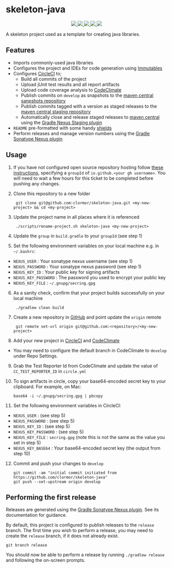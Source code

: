 # skeleton-java

<p align="center">
    <a href="https://circleci.com/gh/clormor/skeleton-java">
        <img src="https://img.shields.io/circleci/project/github/clormor/skeleton-java.svg?style=plastic" />
    </a>
    <a href="https://maven-badges.herokuapp.com/maven-central/io.github.clormor/skeleton-java">
        <img src="https://img.shields.io/maven-central/v/io.github.clormor/skeleton-java.svg?style=plastic" />
    </a>
    <a href="https://codeclimate.com/github/clormor/skeleton-java">
        <img src="https://img.shields.io/codeclimate/coverage/clormor/skeleton-java.svg?style=plastic" />
    </a>
    <a href="https://codeclimate.com/github/clormor/skeleton-java/issues">
        <img src="https://img.shields.io/codeclimate/maintainability/clormor/skeleton-java.svg?style=plastic" />
    </a>
    <a href="https://github.com/clormor/skeleton-java/commits">
        <img src="https://img.shields.io/github/last-commit/clormor/skeleton-java.svg?style=plastic" />
    </a>
</p>

A skeleton project used as a template for creating java libraries.

## Features

* Imports commonly-used java libraries
* Configures the project and IDEs for code generation using [Immutables](https://immutables.github.io/)
* Configures [CircleCI](https://circleci.com/) to;
  * Build all commits of the project
  * Upload jUnit test results and all report artifacts
  * Upload code coverage analysis to [CodeClimate](https://codeclimate.com)
  * Publish commits on `develop` as snapshots to the [maven central sanpshots repository](https://oss.sonatype.org/content/repositories/snapshots/)
  * Publish commits tagged with a version as staged releases to the [maven central staging repository](https://oss.sonatype.org/service/local/staging/deploy/maven2)
  * Automatically close and release staged releases to [maven central](https://oss.sonatype.org/service/local/staging/deploy/maven2) using the [Gradle Nexus Staging plugin](https://github.com/Codearte/gradle-nexus-staging-plugin)
* `README` pre-formatted with some handy [shields](https://shields.io)
* Perform releases and manage version numbers using the [Gradle Sonatype Nexus plugin](https://github.com/bmuschko/gradle-nexus-plugin)

## Usage

1. If you have not configured open source repository hosting follow [these instructions](https://central.sonatype.org/pages/ossrh-guide.html), specifying a `groupId` of `io.github.<your gh username>`. You will need to wait a few hours for this ticket to be completed before pushing any changes.
2. Clone this repository to a new folder

        git clone git@github.com:clormor/skeleton-java.git <my-new-project> && cd <my-project>

3. Update the project name in all places where it is referenced

        ./scripts/rename-project.sh skeleton-java <my-new-project>

4. Update the `group` in `build.gradle` to your `groupId` (see step 1)

5. Set the following environment variables on your local machine e.g. in `~/.bashrc`:
  * `NEXUS_USER` : Your sonatype nexus username (see step 1)
  * `NEXUS_PASSWORD` : Your sonatype nexus password (see step 1)
  * `NEXUS_KEY_ID` : Your public key for signing artifacts
  * `NEXUS_KEY_PASSWORD` : The password you used to encrypt your public key
  * `NEXUS_KEY_FILE` : `~/.gnupg/secring.gpg`

6. As a sanity check, confirm that your project builds successfully on your local machine

        ./gradlew clean build

7. Create a new repository in [GitHub](https://github.com) and point update the `origin` remote

        git remote set-url origin git@github.com:<repository>/<my-new-project>

8. Add your new project in [CircleCI](https://circleci.com/) and [CodeClimate](https://codeclimate.com)
  * You may need to configure the default branch in CodeClimate to `develop` under Repo Settings.

9. Grab the Test Reporter Id from CodeClimate and update the value of `CC_TEST_REPORTER_ID` in `circle.yml`

10. To sign artifacts in circle, copy your base64-encoded secret key to your clipboard. For example, on Mac:

        base64 -i ~/.gnupg/secring.gpg | pbcopy

11. Set the following environment variables in CircleCI:
  * `NEXUS_USER` : (see step 5)
  * `NEXUS_PASSWORD` : (see step 5)
  * `NEXUS_KEY_ID` : (see step 5)
  * `NEXUS_KEY_PASSWORD` : (see step 5)
  * `NEXUS_KEY_FILE` : `secring.gpg` (note this is not the same as the value you set in step 5)
  * `NEXUS_KEY_BASE64` : Your base64-encoded secret key (the output from step 10)

12. Commit and push your changes to `develop`

        git commit -am "initial commit initiated from https://github.com/clormor/skeleton-java"
        git push --set-upstream origin develop

## Performing the first release

Releases are generated using the [Gradle Sonatype Nexus plugin](https://github.com/bmuschko/gradle-nexus-plugin). See its documentation for guidance.

By default, this project is configured to publish releases to the `release` branch. The first time you wish to perform a release, you may need to create the `release` branch, if it does not already exist.

    git branch release

You should now be able to perform a release by running `./gradlew release` and following the on-screen prompts.

